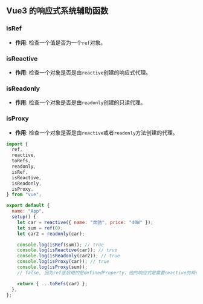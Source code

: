 ## Vue3 的响应式系统辅助函数

### isRef

- **作用**: 检查一个值是否为一个`ref`对象。

### isReactive

- **作用**: 检查一个对象是否是由`reactive`创建的响应式代理。

### isReadonly

- **作用**: 检查一个对象是否是由`readonly`创建的只读代理。

### isProxy

- **作用**: 检查一个对象是否是由`reactive`或者`readonly`方法创建的代理。

```javascript
import {
  ref,
  reactive,
  toRefs,
  readonly,
  isRef,
  isReactive,
  isReadonly,
  isProxy,
} from "vue";

export default {
  name: "App",
  setup() {
    let car = reactive({ name: "奔驰", price: "40W" });
    let sum = ref(0);
    let car2 = readonly(car);

    console.log(isRef(sum)); // true
    console.log(isReactive(car)); // true
    console.log(isReadonly(car2)); // true
    console.log(isProxy(car)); // true
    console.log(isProxy(sum));
    // false, 因为ref底层用的是definedProperty，他的响应式是需要reactive的帮助的

    return { ...toRefs(car) };
  },
};
```
